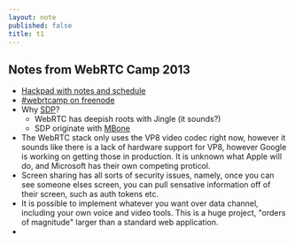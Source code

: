 ```yaml
---
layout: note
published: false
title: t1
---
```


## Notes from WebRTC Camp 2013

- [Hackpad with notes and schedule](https://hackpad.com/WebRTC-Camp-2013-ViBwUIBkDGh)
- [#webrtcamp on freenode](irc://chat.us.freenode.net/webrtcamp)
- Why [SDP](http://en.wikipedia.org/wiki/Session_Description_Protocol)?  
	- WebRTC has deepish roots with Jingle (it sounds?)
	- SDP originate with [MBone](http://en.wikipedia.org/wiki/Mbone)
- The WebRTC stack only uses the VP8 video codec right now, however it sounds like there is a lack of hardware support for VP8, however Google is working on getting those in production.  It is unknown what Apple will do, and Microsoft has their own competing proticol.  
- Screen sharing has all sorts of security issues, namely, once you can see someone elses screen, you can pull sensative information off of their screen, such as auth tokens etc.
- It is possible to implement whatever you want over data channel, including your own voice and video tools.  This is a huge project, "orders of magnitude" larger than a standard web application.
- 